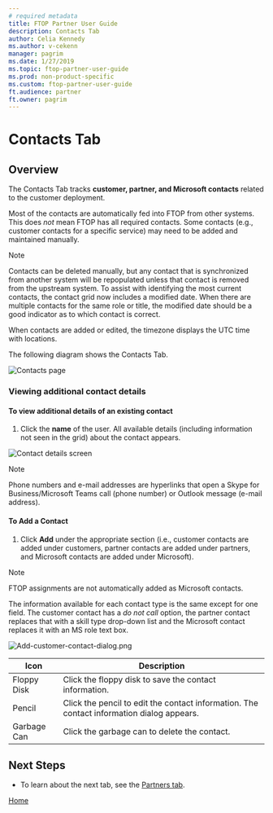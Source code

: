 ```yaml
---
# required metadata
title: FTOP Partner User Guide
description: Contacts Tab
author: Celia Kennedy
ms.author: v-cekenn
manager: pagrim
ms.date: 1/27/2019
ms.topic: ftop-partner-user-guide
ms.prod: non-product-specific
ms.custom: ftop-partner-user-guide
ft.audience: partner
ft.owner: pagrim
---
```

# Contacts Tab

## Overview

The Contacts Tab tracks **customer, partner, and Microsoft contacts** related to the customer deployment.

Most of the contacts are automatically fed into FTOP from other systems. This does *not* mean FTOP has all required contacts. Some contacts (e.g., customer contacts for a specific service) may need to be added and maintained manually.

> [!NOTE]
> Contacts can be deleted manually, but any contact that is synchronized from another system will be repopulated unless that contact is removed from the upstream system. To assist with identifying the most current contacts, the contact grid now includes a modified date. When there are multiple contacts for the same role or title, the modified date should be a good indicator as to which contact is correct.

When contacts are added or edited, the timezone displays the UTC time with locations.

The following diagram shows the Contacts Tab.

![Contacts page](media/power-bi-reporting-guide/detailed-tenant-view-contacts-tab/contacts-page-partner.png "Contacts page")

### Viewing additional contact details

#### To view additional details of an existing contact

1. Click the **name** of the user. All available details (including information not seen in the grid) about the contact appears.

![Contact details screen](media/power-bi-reporting-guide/detailed-tenant-view-contacts-tab/contact-details-screen.jpg "contact details screen")

> [!NOTE]
> Phone numbers and e-mail addresses are hyperlinks that open a Skype for Business/Microsoft Teams call (phone number) or Outlook message (e-mail address).

#### To Add a Contact

1. Click **Add** under the appropriate section (i.e., customer contacts are added under customers, partner contacts are added under partners, and Microsoft contacts are added under Microsoft).

> [!NOTE]
> FTOP assignments are not automatically added as Microsoft contacts.

The information available for each contact type is the same except for one field. The customer contact has a *do not call* option, the partner contact replaces that with a skill type drop-down list and the Microsoft contact replaces it with an MS role text box.

![Add-customer-contact-dialog.png](media/power-bi-reporting-guide/detailed-tenant-view-contacts-tab/add-customer-contact-dialog.jpg "Add customer contact dialog")

|Icon  |Description  |
|---------|---------|
|Floppy Disk   |Click the floppy disk to save the contact information. |
|Pencil    |Click the pencil to edit the contact information. The contact information dialog appears.|
|Garbage Can     |Click the garbage can to delete the contact.  |

## Next Steps

- To learn about the next tab, see the [Partners tab](detailed-tenant-view-partners-tab.md).

[Home](http://partner-docs.microsoft.com)
